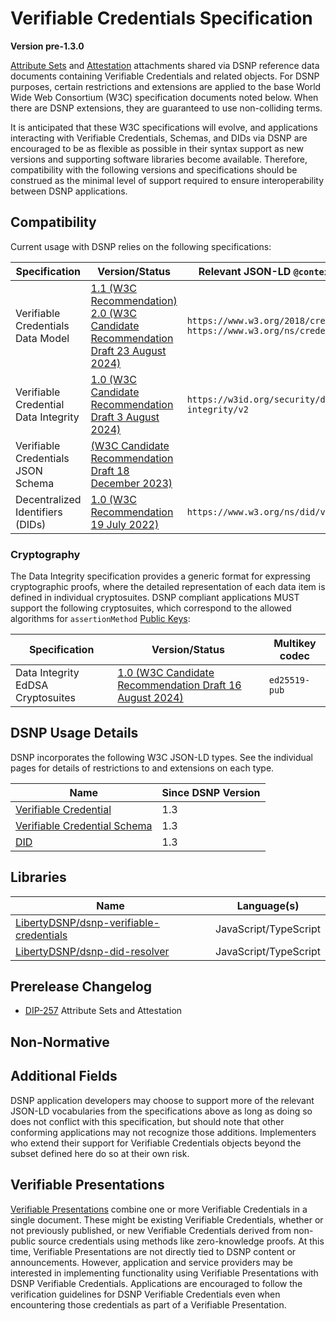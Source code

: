 # Verifiable Credentials Specification
__Version pre-1.3.0__

[Attribute Sets](../DSNP/AttributeSets.md) and [Attestation](../ActivityContent/Associated/Attachments.md#attestation) attachments shared via DSNP reference data documents containing Verifiable Credentials and related objects.
For DSNP purposes, certain restrictions and extensions are applied to the base World Wide Web Consortium (W3C) specification documents noted below.
When there are DSNP extensions, they are guaranteed to use non-colliding terms.

It is anticipated that these W3C specifications will evolve, and applications interacting with Verifiable Credentials, Schemas, and DIDs via DSNP are encouraged to be as flexible as possible in their syntax support as new versions and supporting software libraries become available.
Therefore, compatibility with the following versions and specifications should be construed as the minimal level of support required to ensure interoperability between DSNP applications.

## Compatibility

Current usage with DSNP relies on the following specifications:

| Specification | Version/Status | Relevant JSON-LD `@context` Values |
| --- | --- | --- | 
 | Verifiable Credentials Data Model | [1.1 (W3C Recommendation)](https://www.w3.org/TR/vc-data-model-1.1)<br>[2.0 (W3C Candidate Recommendation Draft 23 August 2024)](https://www.w3.org/TR/2024/CRD-vc-data-model-2.0-20240823/) | `https://www.w3.org/2018/credentials/v1`<br>`https://www.w3.org/ns/credentials/v2` |
 | Verifiable Credential Data Integrity | [1.0 (W3C Candidate Recommendation Draft 3 August 2024)](https://www.w3.org/TR/2024/CRD-vc-data-integrity-20240803/) | `https://w3id.org/security/data-integrity/v2` |
 | Verifiable Credentials JSON Schema | [(W3C Candidate Recommendation Draft  18 December 2023)](https://www.w3.org/TR/2023/CRD-vc-json-schema-20231218/) | |
 | Decentralized Identifiers (DIDs) | [1.0 (W3C Recommendation 19 July 2022)](https://www.w3.org/TR/2022/REC-did-core-20220719/) | `https://www.w3.org/ns/did/v1` |

### Cryptography

The Data Integrity specification provides a generic format for expressing cryptographic proofs, where the detailed representation of each data item is defined in individual cryptosuites.
DSNP compliant applications MUST support the following cryptosuites, which correspond to the allowed algorithms for `assertionMethod` [Public Keys](../DSNP/Types/PublicKey.md):

| Specification | Version/Status | Multikey codec |
| --- | --- | --- |
| Data Integrity EdDSA Cryptosuites | [1.0 (W3C Candidate Recommendation Draft 16 August 2024)](https://www.w3.org/TR/2024/CRD-vc-di-eddsa-20240816/) | `ed25519-pub` |


## DSNP Usage Details

DSNP incorporates the following W3C JSON-LD types.
See the individual pages for details of restrictions to and extensions on each type.

| Name | Since DSNP Version |
| --- | --- |
 | [Verifiable Credential](./Types/VerifiableCredential.md) | 1.3 |
 | [Verifiable Credential Schema](./Types/VerifiableCredentialSchema.md) | 1.3 |
 | [DID](./Types/DID.md) | 1.3 |

## Libraries

| Name | Language(s) |
| --- | --- |
| [LibertyDSNP/dsnp-verifiable-credentials](https://github.com/LibertyDSNP/dsnp-verifiable-credentials) | JavaScript/TypeScript |
| [LibertyDSNP/dsnp-did-resolver](https://github.com/LibertyDSNP/dsnp-did-resolver) | JavaScript/TypeScript |

<!--- Uncomment for pre-release changes and prefix the version with `pre-[next version]` -->
## Prerelease Changelog

- [DIP-257](https://github.com/LibertyDSNP/spec/issues/257) Attribute Sets and Attestation

<!-- Uncomment and add when released
## Releases

| Version | Description | Release Date | Changelog |
| --- | --- | --- | --- |
-->

## Non-Normative

## Additional Fields

DSNP application developers may choose to support more of the relevant JSON-LD vocabularies from the specifications above as long as doing so does not conflict with this specification, but should note that other conforming applications may not recognize those additions.
Implementers who extend their support for Verifiable Credentials objects beyond the subset defined here do so at their own risk.

## Verifiable Presentations

[Verifiable Presentations](https://www.w3.org/TR/2024/CRD-vc-data-model-2.0-20240823/#verifiable-presentations) combine one or more Verifiable Credentials in a single document.
These might be existing Verifiable Credentials, whether or not previously published, or new Verifiable Credentials derived from non-public source credentials using methods like zero-knowledge proofs.
At this time, Verifiable Presentations are not directly tied to DSNP content or announcements.
However, application and service providers may be interested in implementing functionality using Verifiable Presentations with DSNP Verifiable Credentials.
Applications are encouraged to follow the verification guidelines for DSNP Verifiable Credentials even when encountering those credentials as part of a Verifiable Presentation.

